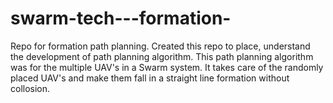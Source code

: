 # swarm-tech---formation-
Repo for formation path planning. 
Created this repo to place, understand the development of path planning algorithm.
This path planning algorithm was for the multiple UAV's in a Swarm system.
It takes care of the randomly placed UAV's and make them fall in a straight line formation without collosion. 

